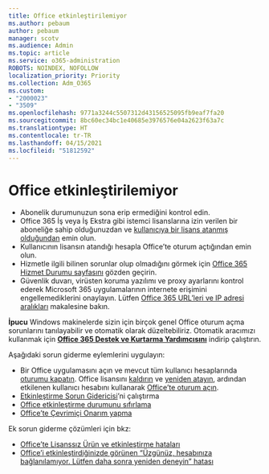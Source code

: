 ```yaml
---
title: Office etkinleştirilemiyor
ms.author: pebaum
author: pebaum
manager: scotv
ms.audience: Admin
ms.topic: article
ms.service: o365-administration
ROBOTS: NOINDEX, NOFOLLOW
localization_priority: Priority
ms.collection: Adm_O365
ms.custom:
- "2000023"
- "3509"
ms.openlocfilehash: 9771a3244c5507312d43156525095fb9eaf7fa20
ms.sourcegitcommit: 8bc60ec34bc1e40685e3976576e04a2623f63a7c
ms.translationtype: HT
ms.contentlocale: tr-TR
ms.lasthandoff: 04/15/2021
ms.locfileid: "51812592"
---
```

# <a name="unable-to-activate-office"></a>Office etkinleştirilemiyor

- Abonelik durumunuzun sona erip ermediğini kontrol edin.
- Office 365 İş veya İş Ekstra gibi istemci lisanslarına izin verilen bir aboneliğe sahip olduğunuzdan ve [kullanıcıya bir lisans atanmış olduğundan](https://docs.microsoft.com/microsoft-365/admin/manage/assign-licenses-to-users?view=o365-worldwide) emin olun.
- Kullanıcının lisansın atandığı hesapla Office’te oturum açtığından emin olun. 
- Hizmetle ilgili bilinen sorunlar olup olmadığını görmek için [Office 365 Hizmet Durumu sayfasını](https://docs.microsoft.com/office365/enterprise/view-service-health) gözden geçirin.
- Güvenlik duvarı, virüsten koruma yazılımı ve proxy ayarlarını kontrol ederek Microsoft 365 uygulamalarının internete erişimini engellemediklerini onaylayın. Lütfen [Office 365 URL’leri ve IP adresi aralıkları](https://docs.microsoft.com/office365/enterprise/urls-and-ip-address-ranges "Office 365 URL’leri ve IP adresi aralıkları") makalesine bakın.

**İpucu** Windows makinelerde sizin için birçok genel Office oturum açma sorunlarını tanılayabilir ve otomatik olarak düzeltebiliriz. Otomatik aracımızı kullanmak için  **[Office 365 Destek ve Kurtarma Yardımcısını](https://aka.ms/SaRA-OfficeSignInScenario)** indirip çalıştırın.

Aşağıdaki sorun giderme eylemlerini uygulayın:

- Bir Office uygulamasını açın ve mevcut tüm kullanıcı hesaplarında [oturumu kapatın](https://support.office.com/article/5a20dc11-47e9-4b6f-945d-478cb6d92071). Office lisansını [kaldırın](https://docs.microsoft.com/microsoft-365/admin/manage/remove-licenses-from-users) ve [yeniden atayın](https://docs.microsoft.com/microsoft-365/admin/manage/assign-licenses-to-users), ardından etkilenen kullanıcı hesabını kullanarak [Office’te oturum açın](https://support.office.com/article/628ea040-f265-49de-b986-be09c3ebf8a9).
- [Etkinleştirme Sorun Gidericisi](https://aka.ms/SARA-OfficeActivation-Alchemy)’ni çalıştırma
- [Office etkinleştirme durumunu sıfırlama](https://docs.microsoft.com/office365/troubleshoot/activation/reset-office-365-proplus-activation-state "Office etkinleştirme durumunu sıfırlama")
- [Office’te Çevrimiçi Onarım yapma](https://support.office.com/Article/7821d4b6-7c1d-4205-aa0e-a6b40c5bb88b?wt.mc_id=Alchemy_ClientDIA)

Ek sorun giderme çözümleri için bkz:  

- [Office’te Lisanssız Ürün ve etkinleştirme hataları](https://support.office.com/Article/0d23d3c0-c19c-4b2f-9845-5344fedc4380?wt.mc_id=Alchemy_ClientDIA)
- [Office’i etkinleştirdiğinizde görünen “Üzgünüz, hesabınıza bağlanılamıyor. Lütfen daha sonra yeniden deneyin” hatası](https://docs.microsoft.com/office/troubleshoot/activation-installation/issue-when-activate-office-from-office-365)